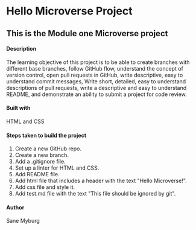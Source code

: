 # Hello Microverse Project

## This is the Module one Microverse project

#### Description
The learning objective of this project is to be able to create branches with different base branches, follow GitHub flow, understand the concept of version control, open pull requests in GitHub, write descriptive, easy to understand commit messages, Write short, detailed, easy to understand descriptions of pull requests, write a descriptive and easy to understand README, and demonstrate an ability to submit a project for code review.  

#### Built with
HTML and CSS

#### Steps taken to build the project
1. Create a new GitHub repo.
2. Create a new branch.
3. Add a .gitignore file.
4. Set up a linter for HTML and CSS.
5. Add README file.
6. Add html file that includes a header with the text "Hello Microverse!".
7. Add css file and style it.
8. Add test.md file with the text "This file should be ignored by git".

#### Author 
Sane Myburg


